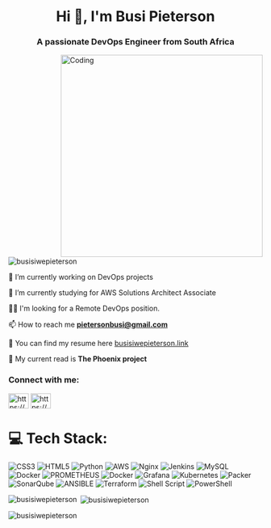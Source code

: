 
<h1 align="center">Hi 👋, I'm Busi Pieterson</h1>
<h3 align="center">A passionate DevOps Engineer from South Africa</h3>
<img align="right" alt="Coding" width="400" src="https://cdn-media-1.freecodecamp.org/code-radio/Saron3.gif" />

<p align="left"> <img src="https://komarev.com/ghpvc/?username=busisiwepieterson&label=Profile%20views&color=0e75b6&style=flat" alt="busisiwepieterson" /> </p>


🔭 I’m currently working on DevOps projects

🌱 I’m currently studying for AWS Solutions Architect Associate

👨‍💻 I'm looking for a Remote DevOps position.

📫 How to reach me **pietersonbusi@gmail.com**

📄 You can find my resume here [busisiwepieterson.link](busisiwepieterson.link)

📖 My current read is **The Phoenix project**


<h3 align="left">Connect with me:</h3>
<p align="left">
<a href="https://linkedin.com/in/https://www.linkedin.com/in/busisiwe-pieterson-1a284b135/" target="blank"><img align="center" src="https://raw.githubusercontent.com/rahuldkjain/github-profile-readme-generator/master/src/images/icons/Social/linked-in-alt.svg" alt="https://www.linkedin.com/in/busisiwe-pieterson-1a284b135/" height="30" width="40" /></a>
<a href="https://hashnode.com/https://busipieterson.hashnode.dev/" target="blank"><img align="center" src="https://raw.githubusercontent.com/rahuldkjain/github-profile-readme-generator/master/src/images/icons/Social/hashnode.svg" alt="https://busipieterson.hashnode.dev/" height="30" width="40" /></a>
</p>

# 💻 Tech Stack:
![CSS3](https://img.shields.io/badge/css3-%231572B6.svg?style=for-the-badge&logo=css3&logoColor=white) ![HTML5](https://img.shields.io/badge/html5-%23E34F26.svg?style=for-the-badge&logo=html5&logoColor=white) ![Python](https://img.shields.io/badge/python-3670A0?style=for-the-badge&logo=python&logoColor=ffdd54) ![AWS](https://img.shields.io/badge/AWS-%23FF9900.svg?style=for-the-badge&logo=amazon-aws&logoColor=white) ![Nginx](https://img.shields.io/badge/nginx-%23009639.svg?style=for-the-badge&logo=nginx&logoColor=white) ![Jenkins](https://img.shields.io/badge/jenkins-%232C5263.svg?style=for-the-badge&logo=jenkins&logoColor=white) ![MySQL](https://img.shields.io/badge/mysql-%2300000f.svg?style=for-the-badge&logo=mysql&logoColor=white) ![Docker](https://img.shields.io/badge/docker-%230db7ed.svg?style=for-the-badge&logo=docker&logoColor=white) ![PROMETHEUS](https://img.shields.io/badge/prometheus-E6522C.svg?style=for-the-badge&logo=prometheus&logoColor=white&color=%23E6522C) ![Docker](https://img.shields.io/badge/docker-%230db7ed.svg?style=for-the-badge&logo=docker&logoColor=white) ![Grafana](https://img.shields.io/badge/grafana-%23F46800.svg?style=for-the-badge&logo=grafana&logoColor=white) ![Kubernetes](https://img.shields.io/badge/kubernetes-%23326ce5.svg?style=for-the-badge&logo=kubernetes&logoColor=white) ![Packer](https://img.shields.io/badge/packer-%23E7EEF0.svg?style=for-the-badge&logo=packer&logoColor=%2302A8EF) ![SonarQube](https://img.shields.io/badge/SonarQube-black?style=for-the-badge&logo=sonarqube&logoColor=4E9BCD) ![ANSIBLE](https://img.shields.io/badge/ansible-%231A1918.svg?style=for-the-badge&logo=ansible&logoColor=white)  ![Terraform](https://img.shields.io/badge/terraform-%235835CC.svg?style=for-the-badge&logo=terraform&logoColor=white) ![Shell Script](https://img.shields.io/badge/shell_script-%23121011.svg?style=for-the-badge&logo=gnu-bash&logoColor=white) ![PowerShell](https://img.shields.io/badge/PowerShell-%235391FE.svg?style=for-the-badge&logo=powershell&logoColor=white) 

<p><img align="left" src="https://github-readme-stats.vercel.app/api/top-langs?username=busisiwepieterson&show_icons=true&locale=en&layout=compact" alt="busisiwepieterson" /></p>

<p>&nbsp;<img align="center" src="https://github-readme-stats.vercel.app/api?username=busisiwepieterson&show_icons=true&locale=en" alt="busisiwepieterson" /></p>

<p><img align="center" src="https://github-readme-streak-stats.herokuapp.com/?user=busisiwepieterson&" alt="busisiwepieterson" /></p>


